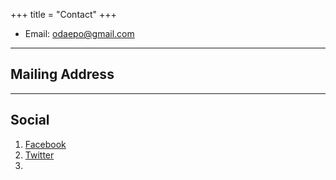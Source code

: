 +++
title = "Contact"
+++

* Email: [odaepo@gmail.com](mailto:odaepo@gmail.com)

---

## Mailing Address

> 
>
> 
>
> 

---

## Social

1. [Facebook](https://www.facebook.com/oda.epo/)
2. [Twitter](https://twitter.com/odaepo)
3. 